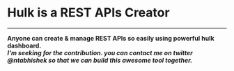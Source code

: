 <h1>Hulk is a REST APIs Creator</h1>
<hr>
<b>
Anyone can create & manage REST APIs so easily using powerful hulk dashboard.<br>
<i>
I'm seeking for the contribution. you can contact me on twitter @ntabhishek so that we can build this awesome tool together.
